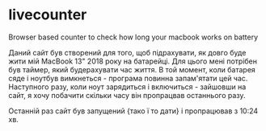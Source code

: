 # livecounter
Browser based counter to check how long your macbook works on battery


Даний сайт був створений для того, щоб підрахувати, як довго буде жити мій MacBook 13" 2018 року на батарейці. 
Для цього мені потрібен був таймер, який будерахувати час життя. В той момент, коли батарея сяде і ноутбув вимкнеться - програма повинна запам'ятати цей час. Наступного разу, коли ноут зарядиться і включиться - зайшовши на сайт, я хочу побачити скільки часу він пропрацвав останнього разу. 


Останній раз сайт був запущений {тако ї то дати} і пропрацював з 10:24 хв. 